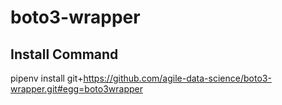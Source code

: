 # boto3-wrapper

## Install Command
pipenv install git+https://github.com/agile-data-science/boto3-wrapper.git#egg=boto3wrapper